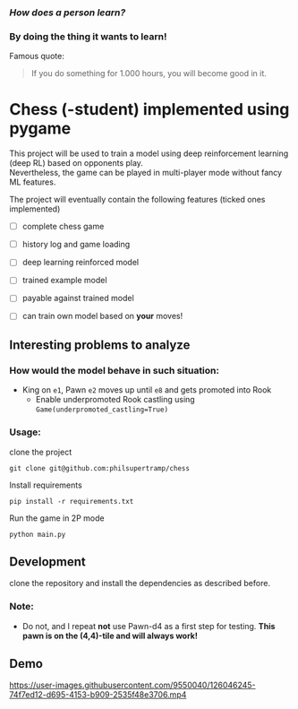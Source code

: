 ### _How does a person learn?_
### By doing the thing it wants to learn!

Famous quote:  
> If you do something for 1.000 hours, you will become good in it.

# Chess (-student) implemented using pygame

This project will be used to train a model using deep reinforcement learning (deep RL) based on opponents play.  
Nevertheless, the game can be played in multi-player mode without fancy ML features.

The project will eventually contain the following features (ticked ones implemented)
- [ ] complete chess game
- [ ] history log and game loading

- [ ] deep learning reinforced model
- [ ] trained example model
- [ ] payable against trained model
- [ ] can train own model based on **your** moves!


## Interesting problems to analyze
### How would the model behave in such situation:
- King on `e1`, Pawn `e2` moves up until `e8` and gets promoted into Rook
    - Enable underpromoted Rook castling using `Game(underpromoted_castling=True)`


### Usage:
clone the project
```shell
git clone git@github.com:philsupertramp/chess
```

Install requirements
```shell
pip install -r requirements.txt
```

Run the game in 2P mode
```shell
python main.py
```

## Development

clone the repository and install the dependencies as described before.

### Note:
- Do not, and I repeat **not** use Pawn-d4 as a first step for testing. **This pawn is on the (4,4)-tile and will always work!**

## Demo


https://user-images.githubusercontent.com/9550040/126046245-74f7ed12-d695-4153-b909-2535f48e3706.mp4
